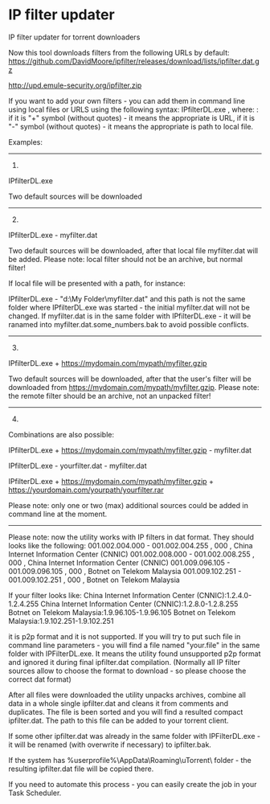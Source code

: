 # IP filter updater
IP filter updater for torrent downloaders

Now this tool downloads filters from the following URLs by default:
https://github.com/DavidMoore/ipfilter/releases/download/lists/ipfilter.dat.gz

http://upd.emule-security.org/ipfilter.zip

If you want to add your own filters - you can add them in command line using local files or URLS using the following syntax:
IPfilterDL.exe <key1> <path1> <key2> <path2>, where:
<key>: if it is "+" symbol (without quotes) - it means the appropriate <path> is URL, if it is "-" symbol (without quotes) - it means the appropriate <path> is path to local file.

Examples:
 
-----------------------------------------------------------------------
1) 
IPfilterDL.exe
 
Two default sources will be downloaded
 
-----------------------------------------------------------------------
2)
IPfilterDL.exe - myfilter.dat
 
Two default sources will be downloaded, after that local file myfilter.dat will be added. 
Please note: local filter should not be an archive, but normal filter!

If local file will be presented with a path, for instance:
 
IPfilterDL.exe - "d:\My Folder\myfilter.dat"
and this path is not the same folder where IPfilterDL.exe was started - the initial myfilter.dat will not be changed. If myfilter.dat is in the same folder with IPfilterDL.exe - it will be ranamed into myfilter.dat.some_numbers.bak to avoid possible conflicts.
 
-----------------------------------------------------------------------
3)
IPfilterDL.exe + https://mydomain.com/mypath/myfilter.gzip

Two default sources will be downloaded, after that the user's filter will be downloaded from https://mydomain.com/mypath/myfilter.gzip.
Please note: the remote filter should be an archive, not an unpacked filter!
 
-----------------------------------------------------------------------
4)
Combinations are also possible:
 
IPfilterDL.exe + https://mydomain.com/mypath/myfilter.gzip - myfilter.dat
 
IPfilterDL.exe - yourfilter.dat - myfilter.dat
 
IPfilterDL.exe + https://mydomain.com/mypath/myfilter.gzip + https://yourdomain.com/yourpath/yourfilter.rar

Please note: only one or two (max) additional sources could be added in command line at the moment.
 
-----------------------------------------------------------------------

Please note: now the utility works with IP filters in dat format. They should looks like the following:
001.002.004.000 - 001.002.004.255 , 000 , China Internet Information Center (CNNIC)
001.002.008.000 - 001.002.008.255 , 000 , China Internet Information Center (CNNIC)
001.009.096.105 - 001.009.096.105 , 000 , Botnet on Telekom Malaysia
001.009.102.251 - 001.009.102.251 , 000 , Botnet on Telekom Malaysia

 
If your filter looks like:
China Internet Information Center (CNNIC):1.2.4.0-1.2.4.255
China Internet Information Center (CNNIC):1.2.8.0-1.2.8.255
Botnet on Telekom Malaysia:1.9.96.105-1.9.96.105
Botnet on Telekom Malaysia:1.9.102.251-1.9.102.251

it is p2p format and it is not supported. If you will try to put such file in command line parameters - you will find a file named "your.file" in the same folder with IPFilterDL.exe. It means the utility found unsupported р2р format and ignored it during final ipfilter.dat compilation.
(Normally all IP filter sources allow to choose the format to download - so please choose the correct dat format)
 
After all files were downloaded the utility unpacks archives, combine all data in a whole single ipfilter.dat and cleans it from comments and duplicates. The file is been sorted and you will find a resulted compact ipfilter.dat. The path to this file can be added to your torrent client.
 
If some other ipfilter.dat was already in the same folder with IPFilterDL.exe - it will be renamed (with overwrite if necessary) to ipfilter.bak.
 
If the system has %userprofile%\AppData\Roaming\uTorrent\ folder - the resulting ipfilter.dat file will be copied there. 
 
If you need to automate this process - you can easily create the job in your Task Scheduler.
